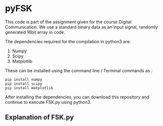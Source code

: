# pyFSK
This code is part of the assignment given for the course Digital Communication.
We use a standard binary data as an input signal, randomly generated 16bit array in code.

The dependencies required for the compilation in python3 are:
1. Numpy 
2. Scipy
3. Matplotlib

These can be installed using the command line / Terminal commands as :
```
pip install numpy
pip install scipy
pip install matplotlib
```
After installing the dependencies, you can download this repository and continue to execute FSK.py using python3.
## Explanation of FSK.py
